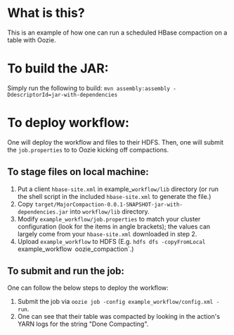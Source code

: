 # What is this?
This is an example of how one can run a scheduled HBase compaction on a table with Oozie.

# To build the JAR:
Simply run the following to build:
`mvn assembly:assembly -DdescriptorId=jar-with-dependencies`

# To deploy workflow:
One will deploy the workflow and files to their HDFS. Then, one will submit the `job.properties` to to Oozie kicking off compactions.

## To stage files on local machine:
1. Put a client `hbase-site.xml` in example_`workflow/lib` directory (or run the shell script in the included `hbase-site.xml` to generate the file.)
2. Copy `target/MajorCompaction-0.0.1-SNAPSHOT-jar-with-dependencies.jar` into `workflow/lib` directory.
3. Modify `example_workflow/job.properties` to match your cluster configuration (look for the items in angle brackets); the values can largely come from your `hbase-site.xml` downloaded in step 2.
5. Upload `example_workflow` to HDFS (E.g. `hdfs dfs -copyFromLocal `example_workflow` `oozie_compaction`.)

## To submit and run the job:
One can follow the below steps to deploy the workflow:
1. Submit the job via `oozie job -config example_workflow/config.xml -run`.
2. One can see that their table was compacted by looking in the action's YARN logs for the string "Done Compacting".
